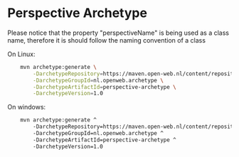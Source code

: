Perspective Archetype
==========================
Please notice that the property "perspectiveName" is being used as a class name, therefore it is should follow the naming convention of a class

On Linux:
```BASH
	mvn archetype:generate \
		-DarchetypeRepository=https://maven.open-web.nl/content/repositories/public/ \
		-DarchetypeGroupId=nl.openweb.archetype \
		-DarchetypeArtifactId=perspective-archetype \
		-DarchetypeVersion=1.0
```
On windows:
```BASH
	mvn archetype:generate ^
		-DarchetypeRepository=https://maven.open-web.nl/content/repositories/public/ ^
		-DarchetypeGroupId=nl.openweb.archetype ^
		-DarchetypeArtifactId=perspective-archetype ^
		-DarchetypeVersion=1.0
```
